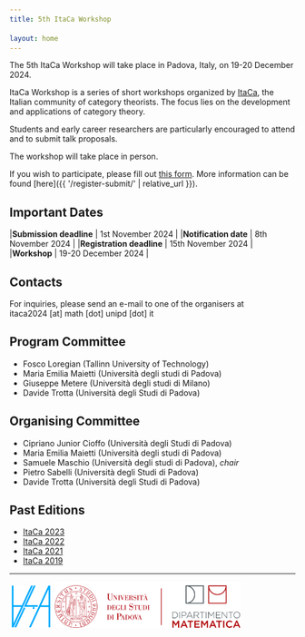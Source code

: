 ```yaml
---
title: 5th ItaCa Workshop 

layout: home
---
```


The 5th ItaCa Workshop will take place in Padova, Italy, on 19-20 December 2024. 

ItaCa Workshop is a series of short workshops organized by [ItaCa](https://progetto-itaca.github.io), the Italian community of category theorists. The focus lies on the development and applications of category theory.

Students and early career researchers are particularly encouraged to attend and to submit talk proposals.

The workshop will take place in person.

If you wish to participate, please fill out [this form](https://docs.google.com/forms/d/1c04zzrEotXvTSE2s3VRK5WgnEn_8uq2PHs8qxsrb8cM/edit). 
More information can be found [here]({{ '/register-submit/' | relative_url }}). 


## Important Dates

|**Submission deadline**   | 1st November 2024 |
|**Notification date**     | 8th November 2024 |
|**Registration deadline** | 15th November 2024 |
|**Workshop**              | 19-20 December 2024 |


## Contacts 

For inquiries, please send an e-mail to one of the organisers at  
itaca2024 [at] math [dot] unipd [dot] it 


## Program Committee
* Fosco Loregian (Tallinn University of Technology)
* Maria Emilia Maietti (Università degli studi di Padova)
* Giuseppe Metere (Università degli studi di Milano)
* Davide Trotta (Università degli Studi di Padova) 

## Organising Committee 
* Cipriano Junior Cioffo (Università degli Studi di Padova) 
* Maria Emilia Maietti (Università degli studi di Padova) 
* Samuele Maschio (Università degli studi di Padova), *chair* 
* Pietro Sabelli (Università degli Studi di Padova) 
* Davide Trotta (Università degli Studi di Padova) 

## Past Editions 
* [ItaCa 2023](https://progetto-itaca.github.io/ItaCa-23/) 
* [ItaCa 2022](https://progetto-itaca.github.io/ItaCa-22/) 
* [ItaCa 2021](https://genoa-logic-group.github.io/itaca-workshop-2021/)
* [ItaCa 2019](http://www.mat.unimi.it/users/itaca/) 

---

<!-- ![](assets/ailalogo.png "aila" =20%x) ![](assets/unipd_logo.png "torre" =70%x) -->
<img src="assets/ailalogo.png" width="15%"/> <img src="assets/unipd_logo.png" width="65%"/> 



